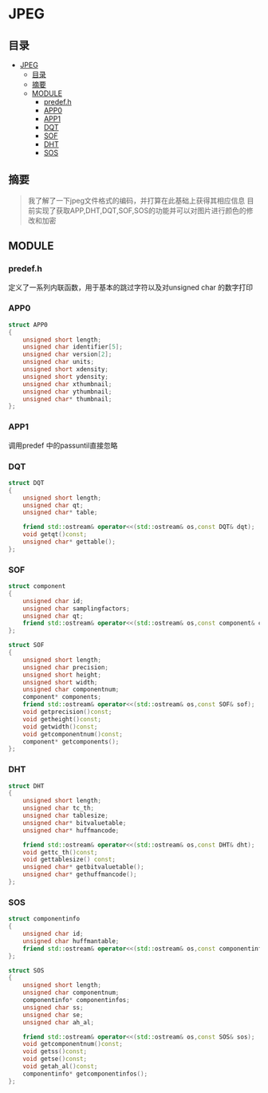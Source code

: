 # JPEG

## 目录
- [JPEG](#jpeg)
  - [目录](#目录)
  - [摘要](#摘要)
  - [MODULE](#module)
    - [predef.h](#predefh)
    - [APP0](#app0)
    - [APP1](#app1)
    - [DQT](#dqt)
    - [SOF](#sof)
    - [DHT](#dht)
    - [SOS](#sos)


## 摘要

> 我了解了一下jpeg文件格式的编码，并打算在此基础上获得其相应信息
> 目前实现了获取APP,DHT,DQT,SOF,SOS的功能并可以对图片进行颜色的修改和加密

## MODULE

### predef.h
定义了一系列内联函数，用于基本的跳过字符以及对unsigned char 的数字打印

### APP0

```cpp
struct APP0
{
    unsigned short length;
    unsigned char identifier[5];
    unsigned char version[2];
    unsigned char units;
    unsigned short xdensity;
    unsigned short ydensity;
    unsigned char xthumbnail;
    unsigned char ythumbnail;
    unsigned char* thumbnail;
};
```


### APP1

调用predef 中的passuntil直接忽略

### DQT

```cpp
struct DQT
{
    unsigned short length;
    unsigned char qt;
    unsigned char* table;

    friend std::ostream& operator<<(std::ostream& os,const DQT& dqt);
    void getqt()const;
    unsigned char* gettable();
};
```

### SOF

```cpp
struct component
{
    unsigned char id;
    unsigned char samplingfactors;
    unsigned char qt;
    friend std::ostream& operator<<(std::ostream& os,const component& c)
};

struct SOF
{
    unsigned short length;
    unsigned char precision;
    unsigned short height;
    unsigned short width;
    unsigned char componentnum;
    component* components;
    friend std::ostream& operator<<(std::ostream& os,const SOF& sof);
    void getprecision()const;
    void getheight()const;
    void getwidth()const;
    void getcomponentnum()const;
    component* getcomponents();
};
```

### DHT

```cpp
struct DHT
{
    unsigned short length;
    unsigned char tc_th;
    unsigned char tablesize;
    unsigned char* bitvaluetable;
    unsigned char* huffmancode;

    friend std::ostream& operator<<(std::ostream& os,const DHT& dht);
    void gettc_th()const;
    void gettablesize() const;
    unsigned char* getbitvaluetable();
    unsigned char* gethuffmancode();
};
```

### SOS

```cpp
struct componentinfo
{
    unsigned char id;
    unsigned char huffmantable;
    friend std::ostream& operator<<(std::ostream& os,const componentinfo& c)
};

struct SOS
{
    unsigned short length;
    unsigned char componentnum;
    componentinfo* componentinfos;
    unsigned char ss;
    unsigned char se;
    unsigned char ah_al;

    friend std::ostream& operator<<(std::ostream& os,const SOS& sos);
    void getcomponentnum()const;
    void getss()const;
    void getse()const;
    void getah_al()const;
    componentinfo* getcomponentinfos();
};
```